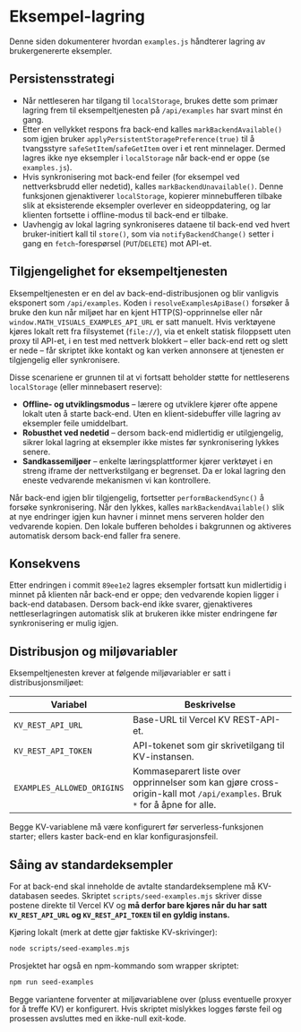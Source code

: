 # Eksempel-lagring

Denne siden dokumenterer hvordan `examples.js` håndterer lagring av brukergenererte eksempler.

## Persistensstrategi

* Når nettleseren har tilgang til `localStorage`, brukes dette som primær lagring frem til eksempeltjenesten på `/api/examples` har svart minst én gang.
* Etter en vellykket respons fra back-end kalles `markBackendAvailable()` som igjen bruker `applyPersistentStoragePreference(true)` til å tvangsstyre `safeSetItem`/`safeGetItem` over i et rent minnelager. Dermed lagres ikke nye eksempler i `localStorage` når back-end er oppe (se `examples.js`).
* Hvis synkronisering mot back-end feiler (for eksempel ved nettverksbrudd eller nedetid), kalles `markBackendUnavailable()`. Denne funksjonen gjenaktiverer `localStorage`, kopierer minnebufferen tilbake slik at eksisterende eksempler overlever en sideoppdatering, og lar klienten fortsette i offline-modus til back-end er tilbake.
* Uavhengig av lokal lagring synkroniseres dataene til back-end ved hvert bruker-initiert kall til `store()`, som via `notifyBackendChange()` setter i gang en `fetch`-forespørsel (`PUT`/`DELETE`) mot API-et.

## Tilgjengelighet for eksempeltjenesten

Eksempeltjenesten er en del av back-end-distribusjonen og blir vanligvis eksponert som `/api/examples`. Koden i `resolveExamplesApiBase()` forsøker å bruke den kun når miljøet har en kjent HTTP(S)-opprinnelse eller når `window.MATH_VISUALS_EXAMPLES_API_URL` er satt manuelt. Hvis verktøyene kjøres lokalt rett fra filsystemet (`file://`), via et enkelt statisk filoppsett uten proxy til API-et, i en test med nettverk blokkert – eller back-end rett og slett er nede – får skriptet ikke kontakt og kan verken annonsere at tjenesten er tilgjengelig eller synkronisere.

Disse scenariene er grunnen til at vi fortsatt beholder støtte for nettleserens `localStorage` (eller minnebasert reserve):

* **Offline- og utviklingsmodus** – lærere og utviklere kjører ofte appene lokalt uten å starte back-end. Uten en klient-sidebuffer ville lagring av eksempler feile umiddelbart.
* **Robusthet ved nedetid** – dersom back-end midlertidig er utilgjengelig, sikrer lokal lagring at eksempler ikke mistes før synkronisering lykkes senere.
* **Sandkassemiljøer** – enkelte læringsplattformer kjører verktøyet i en streng iframe der nettverkstilgang er begrenset. Da er lokal lagring den eneste vedvarende mekanismen vi kan kontrollere.

Når back-end igjen blir tilgjengelig, fortsetter `performBackendSync()` å forsøke synkronisering. Når den lykkes, kalles `markBackendAvailable()` slik at nye endringer igjen kun havner i minnet mens serveren holder den vedvarende kopien. Den lokale bufferen beholdes i bakgrunnen og aktiveres automatisk dersom back-end faller fra senere.

## Konsekvens

Etter endringen i commit `89ee1e2` lagres eksempler fortsatt kun midlertidig i minnet på klienten når back-end er oppe; den vedvarende kopien ligger i back-end databasen. Dersom back-end ikke svarer, gjenaktiveres nettleserlagringen automatisk slik at brukeren ikke mister endringene før synkronisering er mulig igjen.

## Distribusjon og miljøvariabler

Eksempeltjenesten krever at følgende miljøvariabler er satt i distribusjonsmiljøet:

| Variabel | Beskrivelse |
| --- | --- |
| `KV_REST_API_URL` | Base-URL til Vercel KV REST-API-et. |
| `KV_REST_API_TOKEN` | API-tokenet som gir skrivetilgang til KV-instansen. |
| `EXAMPLES_ALLOWED_ORIGINS` | Kommaseparert liste over opprinnelser som kan gjøre cross-origin-kall mot `/api/examples`. Bruk `*` for å åpne for alle. |

Begge KV-variablene må være konfigurert før serverless-funksjonen starter; ellers kaster back-end en klar konfigurasjonsfeil.

## Såing av standardeksempler

For at back-end skal inneholde de avtalte standardeksemplene må KV-databasen seedes. Skriptet `scripts/seed-examples.mjs` skriver disse postene direkte til Vercel KV og **må derfor bare kjøres når du har satt `KV_REST_API_URL` og `KV_REST_API_TOKEN` til en gyldig instans.**

Kjøring lokalt (merk at dette gjør faktiske KV-skrivinger):

```bash
node scripts/seed-examples.mjs
```

Prosjektet har også en npm-kommando som wrapper skriptet:

```bash
npm run seed-examples
```

Begge variantene forventer at miljøvariablene over (pluss eventuelle proxyer for å treffe KV) er konfigurert. Hvis skriptet mislykkes logges første feil og prosessen avsluttes med en ikke-null exit-kode.
